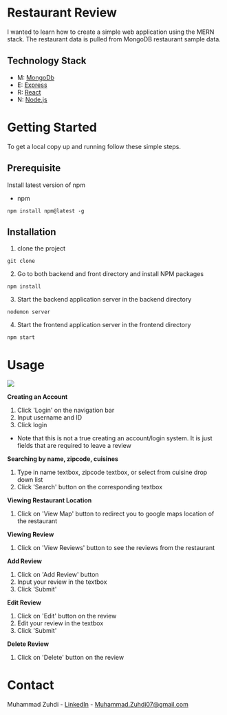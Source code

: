 # Restaurant Review
I wanted to learn how to create a simple web application using the MERN stack. The restaurant data is pulled from MongoDB restaurant sample data. 
## Technology Stack
* M: [MongoDb](https://www.mongodb.com/)
* E: [Express](https://expressjs.com//)
* R: [React](https://reactjs.org/)
* N: [Node.js](https://nodejs.org/en/)

# Getting Started
To get a local copy up and running follow these simple steps.

## Prerequisite
Install latest version of npm
* npm

``` npm install npm@latest -g ```

## Installation
1. clone the project

``` git clone ```

2. Go to both backend and front directory and install NPM packages

``` npm install ```

3. Start the backend application server in the backend directory

``` nodemon server ```

4. Start the frontend application server in the frontend directory

``` npm start ```

# Usage

![](https://github.com/mzuhdi/MERN_RestaurantReview/blob/main/restaurant-reviews/images/login.gif)

**Creating an Account**

1. Click 'Login' on the navigation bar
2. Input username and ID
3. Click login

*  Note that this is not a true creating an account/login system. It is just fields that are required to leave a review

**Searching by name, zipcode, cuisines**

1. Type in name textbox, zipcode textbox, or select from cuisine drop down list
2. Click 'Search' button on the corresponding textbox

**Viewing Restaurant Location**

1. Click on 'View Map' button to redirect you to google maps location of the restaurant

**Viewing Review**

1. Click on 'View Reviews' button to see the reviews from the restaurant

**Add Review**

1. Click on 'Add Review' button
2. Input your review in the textbox
3. Click 'Submit'

**Edit Review**

1. Click on 'Edit' button on the review
2. Edit your review in the textbox
3. Click 'Submit'

**Delete Review**

1. Click on 'Delete' button on the review

# Contact
Muhammad Zuhdi - [LinkedIn](https://www.linkedin.com/in/muhammad-zuhdi-ist/) - [Muhammad.Zuhdi07@gmail.com](mailto:muhammad.zuhdi07@gmail.com)


